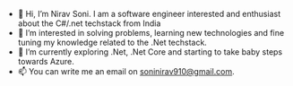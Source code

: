 - 👋 Hi, I’m Nirav Soni. I am a software engineer interested and enthusiast about the C#/.net techstack from India
- 👀 I’m interested in solving problems, learning new technologies and fine tuning my knowledge related to the .Net techstack.
- 🌱 I’m currently exploring .Net, .Net Core and starting to take baby steps towards Azure.
- 📫 You can write me an email on soninirav910@gmail.com.

<!---
soninirav910/soninirav910 is a ✨ special ✨ repository because its `README.md` (this file) appears on your GitHub profile.
You can click the Preview link to take a look at your changes.
--->
